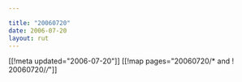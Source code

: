 ```yaml
---

title: "20060720"
date: 2006-07-20
layout: rut
---
```


[[!meta updated="2006-07-20"]]
[[!map pages="20060720/* and ! 20060720/*/*"]]
